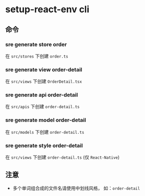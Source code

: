 # setup-react-env cli

## 命令
### sre generate store order
在 `src/stores` 下创建 `order.ts`

### sre generate view order-detail
在 `src/views` 下创建 `OrderDetail.tsx`

### sre generate api order-detail
在 `src/apis` 下创建 `order-detail.ts`

### sre generate model order-detail
在 `src/models` 下创建 `order-detail.ts`

### sre generate style order-detail
在 `src/views` 下创建 `order-detail.ts` (仅 `React-Native`)

## 注意
- 多个单词组合成的文件名请使用中划线风格， 如：`order-detail`
